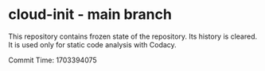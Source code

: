 # cloud-init - main branch

This repository contains frozen state of the repository.
Its history is cleared. It is used only for static code
analysis with Codacy.

Commit Time: 1703394075